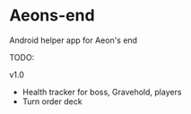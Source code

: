 # Aeons-end
Android helper app for Aeon's end

TODO:

v1.0
- Health tracker for boss, Gravehold, players
- Turn order deck
